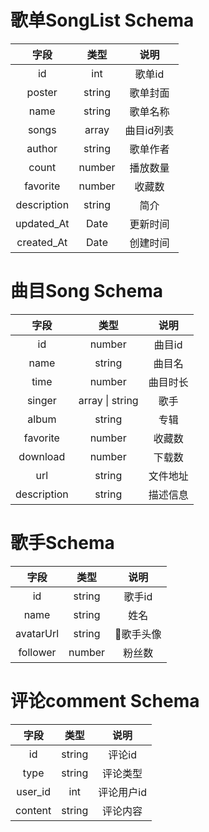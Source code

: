 # 歌单SongList Schema
| 字段 | 类型 | 说明 | 
|:----:|:---:|:----:|
| id | int | 歌单id |
| poster | string | 歌单封面 |
| name | string | 歌单名称 |
| songs | array | 曲目id列表 |
| author | string | 歌单作者 |
| count | number | 播放数量 |
| favorite | number | 收藏数 |
| description | string | 简介 |
| updated_At | Date | 更新时间 |
| created_At | Date | 创建时间 |

# 曲目Song Schema
| 字段 | 类型 | 说明 |
|:----:|:----:|:-----:|
| id | number | 曲目id |
| name | string | 曲目名 |
| time | number | 曲目时长 |
| singer | array \| string | 歌手 |
| album | string | 专辑 |
| favorite | number | 收藏数 |
| download | number | 下载数 |
| url      | string | 文件地址 |
| description | string | 描述信息 | 

# 歌手Schema
| 字段 | 类型 | 说明 |
|:----:|:----:|:----:|
| id | string | 歌手id |
| name | string | 姓名 | 
| avatarUrl | string | 歌手头像 |
| follower | number | 粉丝数 |

# 评论comment Schema
| 字段 | 类型 | 说明 |
|:----:|:----:|:----:|
| id | string | 评论id |
| type | string | 评论类型 |
| user_id| int | 评论用户id |
| content | string | 评论内容 |


